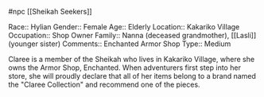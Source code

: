 #npc [[Sheikah Seekers]]

Race:: Hylian
Gender:: Female
Age:: Elderly
Location:: Kakariko Village
Occupation:: Shop Owner
Family:: Nanna (deceased grandmother), [[Lasli]] (younger sister)
Comments:: Enchanted Armor Shop
Type:: Medium

Claree is a member of the Sheikah who lives in Kakariko Village, where she owns the Armor Shop, Enchanted. When adventurers first step into her store, she will proudly declare that all of her items belong to a brand named the "Claree Collection" and recommend one of the pieces.
